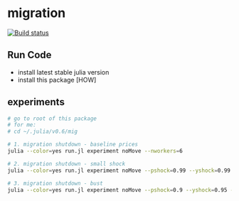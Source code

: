 
# migration

[![Build status](https://badge.buildkite.com/087d2bb0abb0513511e10e9cd735b0a9a86d7d6ba6cacdd5cc.svg)](https://buildkite.com/sciencespoecon/migration)

## Run Code

* install latest stable julia version
* install this package [HOW]

## experiments

```bash
# go to root of this package
# for me: 
# cd ~/.julia/v0.6/mig

# 1. migration shutdown - baseline prices
julia --color=yes run.jl experiment noMove --nworkers=6

# 2. migration shutdown - small shock
julia --color=yes run.jl experiment noMove --pshock=0.99 --yshock=0.99 --nworkers=6

# 3. migration shutdown - bust
julia --color=yes run.jl experiment noMove --pshock=0.9 --yshock=0.95 --nworkers=6
```
